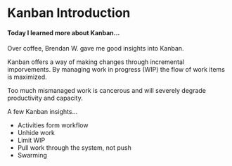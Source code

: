 # Kanban Introduction


#### Today I learned more about Kanban...

Over coffee, Brendan W. gave me good insights into Kanban. 

Kanban offers a way of making changes through incremental imporvements.  By managing work in progress (WIP) the flow of work items is maximized.

Too much mismanaged work is cancerous and will severely degrade productivity and capacity.

A few Kanban insights...

- Activities form workflow
- Unhide work
- Limit WIP
- Pull work through the system, not push
- Swarming

